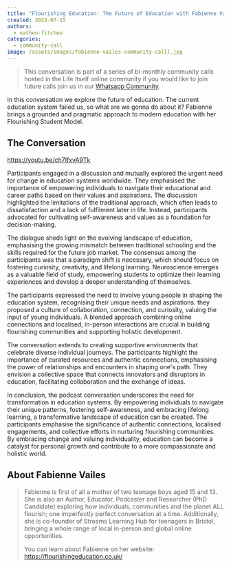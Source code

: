 ```yaml
---
title: "Flourishing Education: The Future of Education with Fabienne Vailes"
created: 2023-07-15
authors: 
  - nathen-fitchen
categories: 
  - community-call
image: /assets/images/fabienne-vailes-community-calll.jpg
---
```

>This conversation is part of a series of bi-monthly community calls hosted in the Life Itself online community if you would like to join future calls join us in our [Whatsapp Community](https://chat.whatsapp.com/JNJCTZugNQn1fq89xbHtfA).

In this conversation we explore the future of education. The current education system failed us, so what are we gonna do about it? Fabienne brings a grounded and pragmatic approach to modern education with her Flourishing Student Model. 

## The Conversation

https://youtu.be/ch7IfxvA9Tk

Participants engaged in a discussion and mutually explored the urgent need for change in education systems worldwide. They emphasised the importance of empowering individuals to navigate their educational and career paths based on their values and aspirations. The discussion highlighted the limitations of the traditional approach, which often leads to dissatisfaction and a lack of fulfilment later in life. Instead, participants advocated for cultivating self-awareness and values as a foundation for decision-making.

The dialogue sheds light on the evolving landscape of education, emphasising the growing mismatch between traditional schooling and the skills required for the future job market. The consensus among the participants was that a paradigm shift is necessary, which should focus on fostering curiosity, creativity, and lifelong learning. Neuroscience emerges as a valuable field of study, empowering students to optimize their learning experiences and develop a deeper understanding of themselves.  

The participants expressed the need to involve young people in shaping the education system, recognising their unique needs and aspirations. they proposed a culture of collaboration, connection, and curiosity, valuing the input of young individuals. A blended approach combining online connections and localised, in-person interactions are crucial in building flourishing communities and supporting holistic development.

The conversation extends to creating supportive environments that celebrate diverse individual journeys. The participants highlight the importance of curated resources and authentic connections, emphasising the power of relationships and encounters in shaping one's path. They envision a collective space that connects innovators and disruptors in education, facilitating collaboration and the exchange of ideas.

In conclusion, the podcast conversation underscores the need for transformation in education systems. By empowering individuals to navigate their unique patterns, fostering self-awareness, and embracing lifelong learning, a transformative landscape of education can be created. The participants emphasise the significance of authentic connections, localised engagements, and collective efforts in nurturing flourishing communities. By embracing change and valuing individuality, education can become a catalyst for personal growth and contribute to a more compassionate and holistic world.

## About Fabienne Vailes

>Fabienne is first of all a mother of two teenage boys aged 15 and 13. She is also an Author, Educator, Podcaster and Researcher (PhD Candidate) exploring how individuals, communities and the planet ALL flourish; one imperfectly perfect conversation at a time. Additionally, she is co-founder of Streams Learning Hub for teenagers in Bristol, bringing a whole range of local in-person and global online opportunities.
>
>You can learn about Fabienne on her website: https://flourishingeducation.co.uk/ 


